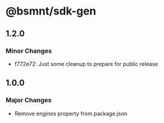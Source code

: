 # @bsmnt/sdk-gen

## 1.2.0

### Minor Changes

- f772e72: Just some cleanup to prepare for public release

## 1.0.0

### Major Changes

- Remove engines property from package.json
